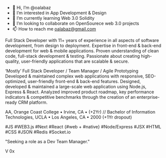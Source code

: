 - 👋 Hi, I’m @oalabaz
- 👀 I’m interested in App Development & Design
- 🌱 I’m currently learning Web 3.0 Solidity
- 💞️ I’m looking to collaborate on OpenSourece web 3.0 projects
- 📫 How to reach me oalabaz@gmail.com

<!---
oalabaz/oalabaz is a ✨ special ✨ repository because its `README.md` (this file) appears on your GitHub profile.
You can click the Preview link to take a look at your changes.
--->

Full Stack Developer with 11+ years of experience in all aspects of software development, from design to deployment.
Expertise in front-end & back-end development for web & mobile applications.
Proven understanding of clean code, full-stack development & testing.
Passionate about creating high-quality, user-friendly applications that are scalable & secure.

‘Mostly’ Full Stack Developer / Team Manager / Agile Prototyping
Developed & maintained complex web applications with responsive, SEO-optimized,  user-friendly front-end & back-end features.
Designed, developed & maintained a large-scale web application using Node.js, Express & React.
Analyzed improved product roadmap, key performance indicators & competitive benchmarks through the creation of an enterprise-ready CRM platform.

AA, Orange Coast College • Irvine, CA • (+2Yr) // Bachelor of Information Technologies, UCLA • Los Angeles, CA • 2000 (+1Yr dropout)

#JS #WEB3.js #Next #React {#web + #native} #Node/Express #JSX #HTML #CSS #JSON #Redis #Socket.io

"Seeking a role as a Dev Team Manager."

V
0x
